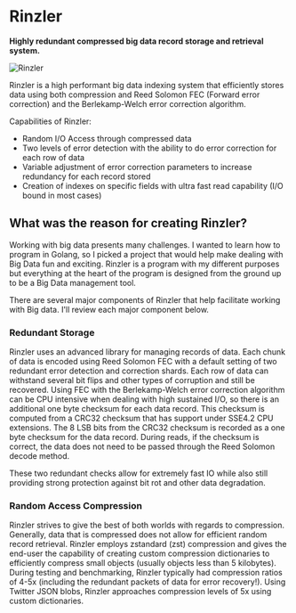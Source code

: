 
# Rinzler

**Highly redundant compressed big data record storage and retrieval system.**

![Rinzler](https://www.khwiki.com/images/thumb/2/20/Rinzler_KH3D.png/350px-Rinzler_KH3D.png)


Rinzler is a high performant big data indexing system that efficiently stores data using both compression and Reed Solomon FEC (Forward error correction) and the Berlekamp-Welch error correction algorithm.

Capabilities of Rinzler:

- Random I/O Access through compressed data
- Two levels of error detection with the ability to do error correction for each row of data
- Variable adjustment of error correction parameters to increase redundancy for each record stored
- Creation of indexes on specific fields with ultra fast read capability (I/O bound in most cases)

## What was the reason for creating Rinzler?

Working with big data presents many challenges. I wanted to learn how to program in Golang, so I picked a project that would help make dealing with Big Data fun and exciting. Rinzler is a program with my different purposes but everything at the heart of the program is designed from the ground up to be a Big Data management tool.

There are several major components of Rinzler that help facilitate working with Big data. I'll review each major component below.

### Redundant Storage

Rinzler uses an advanced library for managing records of data. Each chunk of data is encoded using Reed Solomon FEC with a default setting of two redundant error detection and correction shards. Each row of data can withstand several bit flips and other types of corruption and still be recovered. Using FEC with the Berlekamp-Welch error correction algorithm can be CPU intensive when dealing with high sustained I/O, so there is an additional one byte checksum for each data record. This checksum is computed from a CRC32 checksum that has support under SSE4.2 CPU extensions. The 8 LSB bits from the CRC32 checksum is recorded as a one byte checksum for the data record. During reads, if the checksum is correct, the data does not need to be passed through the Reed Solomon decode method. 

These two redundant checks allow for extremely fast IO while also still providing strong protection against bit rot and other data degradation.

### Random Access Compression

Rinzler strives to give the best of both worlds with regards to compression. Generally, data that is compressed does not allow for efficient random record retrieval. Rinzler employs zstandard (zst) compression and gives the end-user the capability of creating custom compression dictionaries to efficiently compress small objects (usually objects less than 5 kilobytes). During testing and benchmarking, Rinzler typically had compression ratios of 4-5x (including the redundant packets of data for error recovery!). Using Twitter JSON blobs, Rinzler approaches compression levels of 5x using custom dictionaries.
